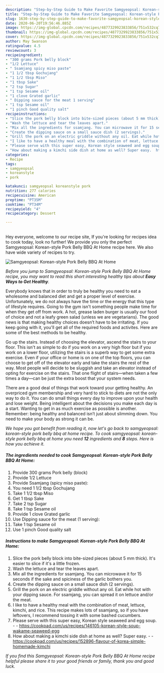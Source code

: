 ```yaml
---
description: "Step-by-Step Guide to Make Favorite Samgyeopsal: Korean-style Pork Belly BBQ At Home"
title: "Step-by-Step Guide to Make Favorite Samgyeopsal: Korean-style Pork Belly BBQ At Home"
slug: 1630-step-by-step-guide-to-make-favorite-samgyeopsal-korean-style-pork-belly-bbq-at-home
date: 2020-06-20T19:56:46.885Z
image: https://img-global.cpcdn.com/recipes/4877329923833856/751x532cq70/samgyeopsal-korean-style-pork-belly-bbq-at-home-recipe-main-photo.jpg
thumbnail: https://img-global.cpcdn.com/recipes/4877329923833856/751x532cq70/samgyeopsal-korean-style-pork-belly-bbq-at-home-recipe-main-photo.jpg
cover: https://img-global.cpcdn.com/recipes/4877329923833856/751x532cq70/samgyeopsal-korean-style-pork-belly-bbq-at-home-recipe-main-photo.jpg
author: May Swanson
ratingvalue: 4.5
reviewcount: 3
recipeingredient:
- "300 grams Pork belly block"
- "1/2 Lettuce"
- " Ssamjang spicy miso paste"
- "1 1/2 tbsp Gochujang"
- "1 1/2 tbsp Miso"
- "1 tbsp Sake"
- "2 tsp Sugar"
- "1 tsp Sesame oil"
- "1 clove Grated garlic"
- " Dipping sauce for the meat 1 serving"
- "1 tsp Sesame oil"
- "1 pinch Good quality salt"
recipeinstructions:
- "Slice the pork belly block into bite-sized pieces (about 5 mm thick). It&#39;s easier to slice if it&#39;s a little frozen."
- "Wash the lettuce and tear the leaves apart."
- "Mix all the ingredients for ssamjang. You can microwave it for 15 seconds if the sake and spiciness of the garlic bothers you."
- "Create the dipping sauce on a small sauce dish (2 servings)."
- "Grill the pork on an electric griddle without any oil. Eat while hot with your dipping sauce. For ssamjang, you can spread it on lettuce and/or the meat."
- "I like to have a healthy meal with the combination of meat, lettuce, kimchi, and rice. This recipe makes lots of ssamjang, so if you have leftovers, I recommend tossing it with some bashed cucumbers."
- "Please serve with this super easy, Korean style seaweed and egg soup.  https://cookpad.com/us/recipes/146105-korean-style-soup-wakame-seaweed-egg"
- "How about making a kimchi side dish at home as well? Super easy.  https://cookpad.com/us/recipes/152896-flavour-of-korea-simple-homemade-kimchi"
categories:
- Recipe
tags:
- samgyeopsal
- koreanstyle
- pork

katakunci: samgyeopsal koreanstyle pork 
nutrition: 277 calories
recipecuisine: American
preptime: "PT35M"
cooktime: "PT34M"
recipeyield: "4"
recipecategory: Dessert

---
```

<br>
Hey everyone, welcome to our recipe site, If you're looking for recipes idea to cook today, look no further! We provide you only the perfect Samgyeopsal: Korean-style Pork Belly BBQ At Home recipe here. We also have wide variety of recipes to try.
<br>


![Samgyeopsal: Korean-style Pork Belly BBQ At Home](https://img-global.cpcdn.com/recipes/4877329923833856/751x532cq70/samgyeopsal-korean-style-pork-belly-bbq-at-home-recipe-main-photo.jpg)

<i>Before you jump to Samgyeopsal: Korean-style Pork Belly BBQ At Home recipe, you may want to read this short interesting healthy tips about <strong>Easy Ways to Get Healthy</strong>.</i>

Everybody knows that in order to truly be healthy you need to eat a wholesome and balanced diet and get a proper level of exercise. Unfortunately, we do not always have the time or the energy that this type of lifestyle requires. Going to the gym isn't something people make time for when they get off from work. A hot, grease laden burger is usually our food of choice and not a leafy green salad (unless we are vegetarians). The good news is that making healthy choices doesn’t have to be irritating. If you keep going with it, you'll get all of the required foods and activites. Here are some of the best methods to be healthy.

Go up the stairs. Instead of choosing the elevator, ascend the stairs to your floor. This isn't as simple to do if you work on a very high floor but if you work on a lower floor, utilizing the stairs is a superb way to get some extra exercise. Even if your office or home is on one of the top floors, you can choose to get off of the elevator early and take the stairs the rest of the way. Most people will decide to be sluggish and take an elevator instead of opting for exercise on the stairs. That one flight of stairs—when taken a few times a day—can be just the extra boost that your system needs. 

There are a good deal of things that work toward your getting healthy. An overpriced gym membership and very hard to stick to diets are not the only way to do it. You can do small things every day to improve upon your health and lose weight. Being intelligent about the decisions you make each day is a start. Wanting to get in as much exercise as possible is another. Remember: being healthy and balanced isn’t just about slimming down. You need to make your body as strong it can be. 


<i>We hope you got benefit from reading it, now let's go back to samgyeopsal: korean-style pork belly bbq at home recipe. To cook samgyeopsal: korean-style pork belly bbq at home you need <strong>12</strong> ingredients and <strong>8</strong> steps. Here is how you achieve it.
</i>

##### The ingredients needed to cook Samgyeopsal: Korean-style Pork Belly BBQ At Home:

1. Provide 300 grams Pork belly (block)
1. Provide 1/2 Lettuce
1. Provide  Ssamjang (spicy miso paste):
1. You need 1 1/2 tbsp Gochujang
1. Take 1 1/2 tbsp Miso
1. Get 1 tbsp Sake
1. Take 2 tsp Sugar
1. Take 1 tsp Sesame oil
1. Provide 1 clove Grated garlic
1. Use  Dipping sauce for the meat (1 serving):
1. Take 1 tsp Sesame oil
1. Use 1 pinch Good quality salt


##### Instructions to make Samgyeopsal: Korean-style Pork Belly BBQ At Home:

1. Slice the pork belly block into bite-sized pieces (about 5 mm thick). It&#39;s easier to slice if it&#39;s a little frozen.
1. Wash the lettuce and tear the leaves apart.
1. Mix all the ingredients for ssamjang. You can microwave it for 15 seconds if the sake and spiciness of the garlic bothers you.
1. Create the dipping sauce on a small sauce dish (2 servings).
1. Grill the pork on an electric griddle without any oil. Eat while hot with your dipping sauce. For ssamjang, you can spread it on lettuce and/or the meat.
1. I like to have a healthy meal with the combination of meat, lettuce, kimchi, and rice. This recipe makes lots of ssamjang, so if you have leftovers, I recommend tossing it with some bashed cucumbers.
1. Please serve with this super easy, Korean style seaweed and egg soup. -  - https://cookpad.com/us/recipes/146105-korean-style-soup-wakame-seaweed-egg
1. How about making a kimchi side dish at home as well? Super easy. -  - https://cookpad.com/us/recipes/152896-flavour-of-korea-simple-homemade-kimchi


<i>If you find this Samgyeopsal: Korean-style Pork Belly BBQ At Home recipe helpful please share it to your good friends or family, thank you and good luck.</i>
